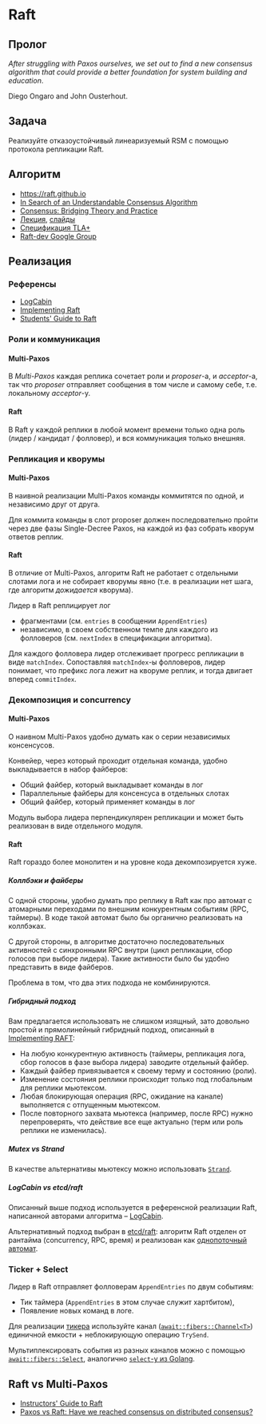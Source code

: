 # Raft

## Пролог

_After struggling with Paxos ourselves, we set out to find a new consensus algorithm that could provide a better foundation for system building and education_.

Diego Ongaro and John Ousterhout.

## Задача

Реализуйте отказоустойчивый линеаризуемый RSM с помощью протокола репликации Raft.

## Алгоритм

- https://raft.github.io
- [In Search of an Understandable Consensus Algorithm](https://raft.github.io/raft.pdf)
- [Consensus: Bridging Theory and Practice](https://github.com/ongardie/dissertation)
- [Лекция](https://www.youtube.com/watch?v=YbZ3zDzDnrw), [слайды](https://ongardie.net/static/raft/userstudy/raft.pdf)
- [Спецификация TLA+](https://github.com/ongardie/raft.tla/blob/master/raft.tla)
- [Raft-dev Google Group](https://groups.google.com/g/raft-dev)

## Реализация

### Референсы

- [LogCabin](https://github.com/logcabin/logcabin)
- [Implementing Raft](https://eli.thegreenplace.net/2020/implementing-raft-part-0-introduction/)
- [Students' Guide to Raft](https://thesquareplanet.com/blog/students-guide-to-raft/)

### Роли и коммуникация

#### Multi-Paxos

В _Multi-Paxos_ каждая реплика сочетает роли и _proposer_-а, и _acceptor_-а, так что _proposer_ отправляет сообщения в том числе и самому себе, т.е. локальному _acceptor_-у.

#### Raft

В Raft у каждой реплики в любой момент времени только одна роль (лидер / кандидат / фолловер), и вся коммуникация только внешняя.

### Репликация и кворумы

#### Multi-Paxos

В наивной реализации Multi-Paxos команды коммитятся по одной, и независимо друг от друга. 

Для коммита команды в слот proposer должен последовательно пройти через две фазы Single-Decree Paxos, на каждой из фаз собрать кворум ответов реплик.

#### Raft

В отличие от Multi-Paxos, алгоритм Raft не работает с отдельными слотами лога и не собирает кворумы явно (т.е. в реализации нет шага, где алгоритм _дожидается_ кворума). 

Лидер в Raft реплицирует лог 
- фрагментами (см. `entries` в сообщении `AppendEntries`) 
- независимо, в своем собственном темпе для каждого из фолловеров (см. `nextIndex` в спецификации алгоритма).

Для каждого фолловера лидер отслеживает прогресс репликации в виде `matchIndex`. Сопоставляя `matchIndex`-ы фолловеров, лидер понимает, что префикс лога лежит на кворуме реплик, и тогда двигает вперед `commitIndex`.

### Декомпозиция и concurrency

#### Multi-Paxos

О наивном Multi-Paxos удобно думать как о серии независимых консенсусов.

Конвейер, через который проходит отдельная команда, удобно выкладывается
в набор файберов:
- Общий файбер, который выкладывает команды в лог
- Параллельные файберы для консенсуса в отдельных слотах
- Общий файбер, который применяет команды в лог

Модуль выбора лидера перпендикулярен репликации и может быть реализован в виде отдельного модуля.

#### Raft

Raft гораздо более монолитен и на уровне кода декомпозируется хуже.

##### Коллбэки и файберы

С одной стороны, удобно думать про реплику в Raft как про автомат с атомарными переходами по внешним конкурентным событиям (RPC, таймеры).
В коде такой автомат было бы органично реализовать на коллбэках.

С другой стороны, в алгоритме достаточно последовательных активностей с синхронными RPC внутри (цикл репликации, сбор голосов при выборе лидера). Такие активности было бы удобно представить в виде файберов.

Проблема в том, что два этих подхода не комбинируются.

##### Гибридный подход

Вам предлагается использовать не слишком изящный, зато довольно простой и прямолинейный гибридный подход, описанный в [Implementing RAFT](https://eli.thegreenplace.net/2020/implementing-raft-part-0-introduction/):

- На любую конкурентную активность (таймеры, репликация лога, сбор голосов в фазе выбора лидера) заводите отдельный файбер.
- Каждый файбер привязывается к своему терму и состоянию (роли).
- Изменение состояния реплики происходит только под глобальным для реплики мьютексом.
- Любая блокирующая операция (RPC, ожидание на канале) выполняется с отпущенным мьютексом.
- После повторного захвата мьютекса (например, после RPC) нужно перепроверять, что действие все еще актуально (терм или роль реплики не изменилась).

##### Mutex vs Strand

В качестве альтернативы мьютексу можно использовать [`Strand`](https://gitlab.com/Lipovsky/await/-/blob/master/await/executors/strand.hpp).

##### LogCabin vs etcd/raft

Описанный выше подход используется в референсной реализации Raft, написанной авторами алгоритма – [LogCabin](https://github.com/logcabin/logcabin).

Альтернативный подход выбран в [etcd/raft](https://github.com/etcd-io/etcd/tree/main/raft): алгоритм Raft отделен от рантайма (concurrency, RPC, время) и реализован как [однопоточный автомат](https://github.com/etcd-io/etcd/blob/8f17652c6096757feaf68973161508730ba2fa57/raft/raft.go#L847).

### Ticker + Select

Лидер в Raft отправляет фолловерам `AppendEntries` по двум событиям:
- Тик таймера (`AppendEntries` в этом случае служит хартбитом),
- Появление новых команд в логе.

Для реализации [тикера](https://gobyexample.com/tickers) используйте канал ([`await::fibers::Channel<T>`](https://gitlab.com/Lipovsky/await/-/blob/master/await/fibers/sync/channel.hpp)) единичной емкости + неблокирующую операцию `TrySend`.

Мультиплексировать события из разных каналов можно с помощью [`await::fibers::Select`](https://gitlab.com/Lipovsky/await/-/blob/master/await/fibers/sync/select.hpp), аналогично [`select`-у из Golang](https://gobyexample.com/select).

## Raft vs Multi-Paxos

- [Instructors' Guide to Raft](https://thesquareplanet.com/blog/instructors-guide-to-raft/)
- [Paxos vs Raft: Have we reached consensus on distributed consensus?](https://arxiv.org/abs/2004.05074)
